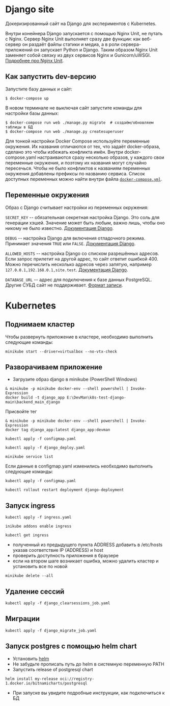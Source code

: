 # Django site

Докеризированный сайт на Django для экспериментов с Kubernetes.

Внутри конейнера Django запускается с помощью Nginx Unit, не путать с Nginx. Сервер Nginx Unit выполняет сразу две функции: как веб-сервер он раздаёт файлы статики и медиа, а в роли сервера-приложений он запускает Python и Django. Таким образом Nginx Unit заменяет собой связку из двух сервисов Nginx и Gunicorn/uWSGI. [Подробнее про Nginx Unit](https://unit.nginx.org/).

## Как запустить dev-версию

Запустите базу данных и сайт:

```shell-session
$ docker-compose up
```

В новом терминале не выключая сайт запустите команды для настройки базы данных:

```shell-session
$ docker-compose run web ./manage.py migrate  # создаём/обновляем таблицы в БД
$ docker-compose run web ./manage.py createsuperuser
```

Для тонкой настройки Docker Compose используйте переменные окружения. Их названия отличаются от тех, что задаёт docker-образа, сделано это чтобы избежать конфликта имён. Внутри docker-compose.yaml настраиваются сразу несколько образов, у каждого свои переменные окружения, и поэтому их названия могут случайно пересечься. Чтобы не было конфликтов к названиям переменных окружения добавлены префиксы по названию сервиса. Список доступных переменных можно найти внутри файла [`docker-compose.yml`](./docker-compose.yml).

## Переменные окружения

Образ с Django считывает настройки из переменных окружения:

`SECRET_KEY` -- обязательная секретная настройка Django. Это соль для генерации хэшей. Значение может быть любым, важно лишь, чтобы оно никому не было известно. [Документация Django](https://docs.djangoproject.com/en/3.2/ref/settings/#secret-key).

`DEBUG` -- настройка Django для включения отладочного режима. Принимает значения `TRUE` или `FALSE`. [Документация Django](https://docs.djangoproject.com/en/3.2/ref/settings/#std:setting-DEBUG).

`ALLOWED_HOSTS` -- настройка Django со списком разрешённых адресов. Если запрос прилетит на другой адрес, то сайт ответит ошибкой 400. Можно перечислить несколько адресов через запятую, например `127.0.0.1,192.168.0.1,site.test`. [Документация Django](https://docs.djangoproject.com/en/3.2/ref/settings/#allowed-hosts).

`DATABASE_URL` -- адрес для подключения к базе данных PostgreSQL. Другие СУБД сайт не поддерживает. [Формат записи](https://github.com/jacobian/dj-database-url#url-schema).

# Kubernetes
## Поднимаем кластер
Чтобы развернуть приложение в кластере, необходимо выполнить следующие команды:

```
minikube start --driver=virtualbox --no-vtx-check
```

## Разворачиваем приложение
- Загрузите образ django в minikube (PowerShell Windows)
```
& minikube -p minikube docker-env --shell powershell | Invoke-Expression
docker build -t django_app E:\DevMan\k8s-test-django-main\backend_main_django
```
Присвойте тег
```
& minikube -p minikube docker-env --shell powershell | Invoke-Expression
docker tag django_app:latest django_app:devman
```
```
kubectl apply -f configmap.yaml
```
```
kubectl apply -f django_deploy.yaml
```
```
minikube service list
```

Если данные в configmap.yaml изменились необходимо выполнить следующие команды:
```
kubectl apply -f configmap.yaml
```
```
kubectl rollout restart deployment django-deployment
```

## Запуск ingress
```
kubectl apply -f ingress.yaml
```
```
inikube addons enable ingress
```
```
kubectl get ingress
```
- полученный из предыдущего пункта ADDRESS добавить в /etc/hosts указав соответствие IP (ADDRESS) и host
- проверить доступность приложения в браузере
- если на втором шаге возникает ошибка, можно удалить кластер и установить все по новой

```
minikube delete --all
```

## Удаление сессий
```
kubectl apply -f django_clearsessions_job.yaml
```

## Миграции

```
kubectl apply -f django_migrate_job.yaml
```

## Запуск postgres с помощью helm chart

- Установить [helm](https://github.com/helm/helm/releases)
- Не забудьте прописать путь до helm в системную переменную PATH
- Запустить release of postgresql chart
```
helm install my-release oci://registry-1.docker.io/bitnamicharts/postgresql
```

- При запуске вы увидите подробные инструкции, как подключиться к БД


